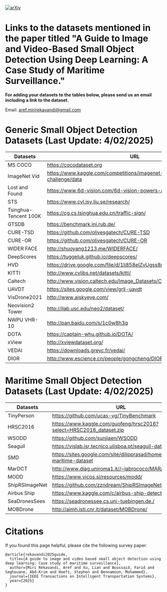 [![arXiv](https://img.shields.io/badge/arXiv-2309.04902-b31b1b.svg)](https://arxiv.org/abs/2207.12926)

# Links to the datasets mentioned in the paper titled "A Guide to Image and Video-Based Small Object Detection Using Deep Learning: A Case Study of Maritime Surveillance."

**For adding your datasets to the tables below, please send us an email including a link to the dataset.**

Email: aref.mirirekavandi@gmail.com

# Generic Small Object Detection Datasets (Last Update: 4/02/2025)

| Datasets | URL |
| -------- | -------- |
| MS COCO |https://cocodataset.org|
| ImageNet Vid |https://www.kaggle.com/competitions/imagenet-object-localization-challenge/data|
|Lost and Found |https://www.6d-vision.com/6d-vision-powers-autonomous-driving |
|STS | https://www.cvl.isy.liu.se/research/|
|Tsinghua-Tencent  100K | https://cg.cs.tsinghua.edu.cn/traffic-sign/|
|GTSDB |https://benchmark.ini.rub.de/ |
|CURE-TSD | https://github.com/olivesgatech/CURE-TSD|
|CURE-OR| https://github.com/olivesgatech/CURE-OR|
|WIDER FACE |http://shuoyang1213.me/WIDERFACE/ |
|DeepScores|https://tuggeluk.github.io/deepscores/ |
|HVD |https://drive.google.com/file/d/1li858elZvUgss8rC_yDsb5bDfiRyhdrX/view|
|KITTI |http://www.cvlibs.net/datasets/kitti/ |
|Caltech |http://www.vision.caltech.edu/Image_Datasets/CaltechPedestrians/ |
|UAVDT |https://sites.google.com/view/grli-uavdt |
|VisDrone2021 |http://www.aiskyeye.com/ |
|Neovision2 Tower | http://ilab.usc.edu/neo2/dataset/|
|NWPU VHR-10 | http://pan.baidu.com/s/1c0w8h3q|
|DOTA | https://captain-whu.github.io/DOTA/|
|xView | http://xviewdataset.org/|
|VEDAI |https://downloads.greyc.fr/vedai/ |
|DIOR |http://www.escience.cn/people/gongcheng/DIOR.html |

# Maritime Small Object Detection Datasets (Last Update: 4/02/2025)

| Datasets | URL |
| -------- | -------- |
|TinyPerson |https://github.com/ucas-vg/TinyBenchmark |
|HRSC2016 |https://www.kaggle.com/guofeng/hrsc2016?select=HRSC2016_dataset.zip |
|WSODD|https://github.com/sunjiaen/WSODD|
|Seagull|https://vislab.isr.tecnico.ulisboa.pt/seagull-dataset/ |
|SMD|https://sites.google.com/site/dilipprasad/home/singapore-maritime-dataset|
|MarDCT|http://www.diag.uniroma1.it//~labrococo/MAR/|
|MODD | https://www.vicos.si/resources/modd/|
|ShipRSImageNet |https://github.com/zzndream/ShipRSImageNet |
|Airbus Ship |https://www.kaggle.com/c/airbus-ship-detection/data |
|SeaDronesSees |https://seadronessee.cs.uni-tuebingen.de./ |
|MOBDrone |http://aimh.isti.cnr.it/dataset/MOBDrone/ |




# Citations
If you found this page helpful, please cite the following survey paper:

```
@article{rekavandi2025guide,
  title={A guide to image and video based small object detection using deep learning: Case study of maritime surveillance},
  author={Miri Rekavandi, Aref and Xu, Lian and Boussaid, Farid and Seghouane, Abd-Krim and Hoefs, Stephen and Bennamoun, Mohammed},
  journal={IEEE Transactions on Intelligent Transportation Systems},
  year={2025}
}
```
